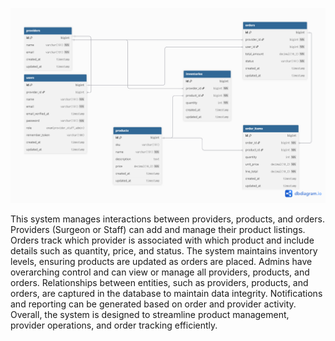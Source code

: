 ![ERD Diagram](./database/nxp-erd.png)

This system manages interactions between providers, products, and orders. Providers (Surgeon or Staff) can add and manage their product listings. Orders track which provider is associated with which product and include details such as quantity, price, and status. The system maintains inventory levels, ensuring products are updated as orders are placed. Admins have overarching control and can view or manage all providers, products, and orders. Relationships between entities, such as providers, products, and orders, are captured in the database to maintain data integrity. Notifications and reporting can be generated based on order and provider activity. Overall, the system is designed to streamline product management, provider operations, and order tracking efficiently.